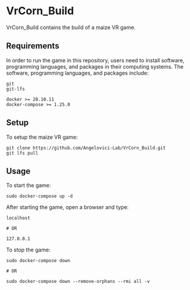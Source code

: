 # VrCorn_Build

<!-- badges: start -->
<!-- badges: end -->

VrCorn_Build contains the build of a maize VR game.


## Requirements

In order to run the game in this repository, users need to install software, programming languages, and packages in their computing systems.
The software, programming languages, and packages include: 

```
git
git-lfs

docker >= 20.10.11
docker-compose >= 1.25.0
``` 


## Setup

To setup the maize VR game:

```
git clone https://github.com/Angelovici-Lab/VrCorn_Build.git
git lfs pull
```


## Usage

To start the game:

```
sudo docker-compose up -d
```
   
   
After starting the game, open a browser and type:
```
localhost

# OR

127.0.0.1
```
   
   
To stop the game:

```
sudo docker-compose down

# OR

sudo docker-compose down --remove-orphans --rmi all -v
```
